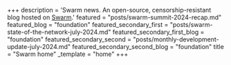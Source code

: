 +++
description = 'Swarm news. An open-source, censorship-resistant blog hosted on [Swarm](https://www.ethswarm.org/ "Swarm").'
featured = "posts/swarm-summit-2024-recap.md"
featured_blog = "foundation"
featured_secondary_first = "posts/swarm-state-of-the-network-july-2024.md"
featured_secondary_first_blog = "foundation"
featured_secondary_second = "posts/monthly-development-update-july-2024.md"
featured_secondary_second_blog = "foundation"
title = "Swarm home"
_template = "home"
+++
